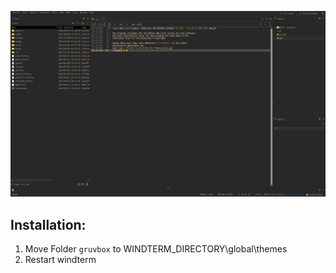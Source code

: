 
![screenshot](https://raw.githubusercontent.com/jacyl4/windterm-gruvbox-dark/refs/heads/main/screenshot.png)

## Installation:
1. Move Folder `gruvbox` to WINDTERM_DIRECTORY\global\themes
2. Restart windterm
